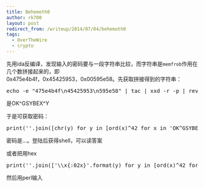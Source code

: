 ```yaml
---
title: Behemoth0
author: rk700
layout: post
redirect_from: /writeup/2014/07/04/behemoth0
tags:
  - OverTheWire
  - crypto
---
```

先用ida反编译，发现输入的密码要与一段字符串比较，而字符串是`memfrob`作用在几个数拼接起来的，即  
0x475e4b4f，0x45425953，0x00595e58。先获取拼接得到的字符串：

<pre class="lang:sh decode:true ">echo -e "475e4b4f\n45425953\n595e58" | tac | xxd -r -p | rev</pre>

是OK^GSYBEX^Y

于是可获取密码：

<pre class="lang:python decode:true " >print(''.join([chr(y) for y in [ord(x)^42 for x in 'OK^GSYBEX^Y']]))</pre>

密码是...。登陆后获得shell，可以读答案

或者把用hex

<pre class="lang:python decode:true " >print(''.join(['\\x{:02x}'.format(y) for y in [ord(x)^42 for x in 'OK^GSYBEX^Y']]))</pre>

然后用perl输入
